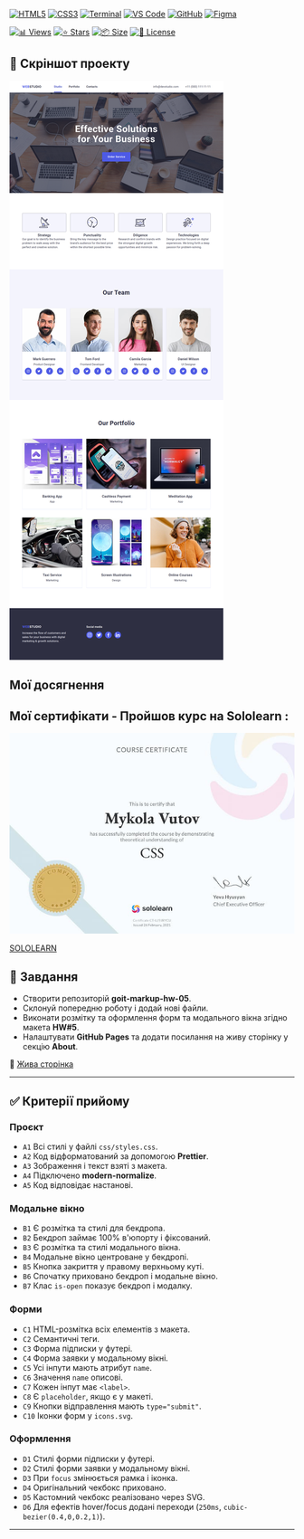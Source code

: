 <!-- AUTOGEN:STATS -->
[![HTML5](https://img.shields.io/badge/HTML5-E34F26?style=for-the-badge&logo=html5&logoColor=white)](https://developer.mozilla.org/en-US/docs/Web/HTML) [![CSS3](https://img.shields.io/badge/CSS3-1572B6?style=for-the-badge&logo=css3&logoColor=white)](https://developer.mozilla.org/en-US/docs/Web/CSS) [![Terminal](https://img.shields.io/badge/mac%20terminal-000000?style=for-the-badge&logo=apple&logoColor=white&labelColor=000000)](https://support.apple.com/guide/terminal/welcome/mac) [![VS Code](https://img.shields.io/badge/VS_Code-007ACC?style=for-the-badge&logo=visual-studio-code&logoColor=white)](https://code.visualstudio.com/) [![GitHub](https://img.shields.io/badge/GitHub-181717?style=for-the-badge&logo=github&logoColor=white)](https://github.com/) [![Figma](https://img.shields.io/badge/Figma-F24E1E?style=for-the-badge&logo=figma&logoColor=white)](https://www.figma.com/) 

[![📊 Views](https://img.shields.io/endpoint?url=https://raw.githubusercontent.com/VuToV-Mykola/goit-markup-hw-05/main/assets/db/visitors-badge.json)](https://github.com/VuToV-Mykola/goit-markup-hw-05/graphs/traffic)
[![⭐ Stars](https://img.shields.io/endpoint?url=https://raw.githubusercontent.com/VuToV-Mykola/goit-markup-hw-05/main/assets/db/likes-badge.json)](https://github.com/VuToV-Mykola/goit-markup-hw-05/actions/workflows/screenshot-and-visitor.yaml)
[![📦 Size](https://img.shields.io/endpoint?url=https://raw.githubusercontent.com/VuToV-Mykola/goit-markup-hw-05/main/assets/db/repo-size.json)](https://github.com/VuToV-Mykola/goit-markup-hw-05)
[![📄 License](https://img.shields.io/endpoint?url=https://raw.githubusercontent.com/VuToV-Mykola/goit-markup-hw-05/main/assets/db/repo-license.json)](https://github.com/VuToV-Mykola/goit-markup-hw-05/blob/main/LICENSE)

## 📸 Скріншот проекту
![Project Screenshot](./assets/screenshot.png)
<!-- END:AUTOGEN -->

## Мої досягнення

<!-- ![Опис зображення](./assets/head.jpg) ![Опис зображення](./assets/hw-04.jpg) -->

## Мої сертифікати - Пройшов курс на Sololearn :

![Certification Badge](./assets/certificat.jpg)

[SOLOLEARN](https://www.sololearn.com/certificates/CT-UJ9JRYCU)

## 📌 Завдання

- Створити репозиторій **goit-markup-hw-05**.  
- Склонуй попередню роботу і додай нові файли.  
- Виконати розмітку та оформлення форм та модального вікна згідно макета **HW#5**.  
- Налаштувати **GitHub Pages** та додати посилання на живу сторінку у секцію **About**.

🔗 [Жива сторінка](https://vuTov-mykola.github.io/goit-markup-hw-05/)

---

## ✅ Критерії прийому

### **Проєкт**
- `A1` Всі стилі у файлі `css/styles.css`.  
- `A2` Код відформатований за допомогою **Prettier**.  
- `A3` Зображення і текст взяті з макета.  
- `A4` Підключено **modern-normalize**.  
- `A5` Код відповідає настанові.

### **Модальне вікно**
- `B1` Є розмітка та стилі для бекдропа.  
- `B2` Бекдроп займає 100% в'юпорту і фіксований.  
- `B3` Є розмітка та стилі модального вікна.  
- `B4` Модальне вікно центроване у бекдропі.  
- `B5` Кнопка закриття у правому верхньому куті.  
- `B6` Спочатку приховано бекдроп і модальне вікно.  
- `B7` Клас `is-open` показує бекдроп і модалку.

### **Форми**
- `C1` HTML-розмітка всіх елементів з макета.  
- `C2` Семантичні теги.  
- `C3` Форма підписки у футері.  
- `C4` Форма заявки у модальному вікні.  
- `C5` Усі інпути мають атрибут `name`.  
- `C6` Значення `name` описові.  
- `C7` Кожен інпут має `<label>`.  
- `C8` Є `placeholder`, якщо є у макеті.  
- `C9` Кнопки відправлення мають `type="submit"`.  
- `C10` Іконки форм у `icons.svg`.

### **Оформлення**
- `D1` Стилі форми підписки у футері.  
- `D2` Стилі форми заявки у модальному вікні.  
- `D3` При `focus` змінюється рамка і іконка.  
- `D4` Оригінальний чекбокс приховано.  
- `D5` Кастомний чекбокс реалізовано через SVG.  
- `D6` Для ефектів hover/focus додані переходи (`250ms`, `cubic-bezier(0.4,0,0.2,1)`).

---